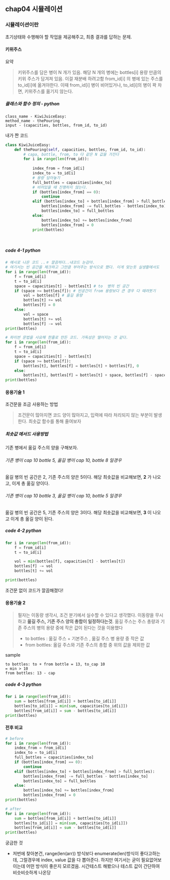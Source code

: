 ## chap04 시뮬레이션

### 시뮬레이션이란

초기상태와 수행해야 할 작업을 제공해주고, 최종 결과를 답하는 문제. 

#### 키위주스

요약

> 키위주스를 담은 병이 N 개가 있음. 해당 N 개의 병에는 bottles[i] 용량 만큼의 키위 주스가 담겨져 있음. 이걸 재분배 하려고함 from_id[i] 의 병에 있는 주스를 to_id[i]에 옮겨야한다. 이때 from_id[i] 병이 비어있거나, to_id[i]의 병이 꽉 차면, 키위주스를 옮기지 않는다. 

##### 클래스와 함수 정의 - python 

```
class_name - KiwiJuiceEasy:
method_name - thePouring
input - (capacities, bottles, from_id, to_id)
```

내가 짠 코드

```python
class KiwiJuiceEasy:
    def thePouring(self, capacities, bottles, from_id, to_id):
        # capa, bottle, from, to 다 같은 N 값을 가진다
        for i in range(len(from_id)):
            
            index_from = from_id[i]
            index_to = to_id[i]
            # 용량 담아놓기 
            full_bottles = capacities[index_to]
            # 비어있을 때 진행하지 않는다. 
            if (bottles[index_from] == 0):
                continue
            elif (bottles[index_to] + bottles[index_from] > full_bottles):
                bottles[index_from] -= full_bottles - bottles[index_to]
                bottles[index_to] = full_bottles        
            else:
                bottles[index_to] += bottles[index_from]
                bottles[index_from] = 0
            print(bottles)

            

```

##### code 4-1 python

```python
# 예시로 나온 코드 ..ㅎ 깔끔하다..내코드 눈감아. 
# 여기서는 빈 공간을 체크하고 그만큼 부어주는 방식으로 했다. 이게 맞는듯 실생활에서도
for i in range(len(from_id)):
    f = from_id[i]
    t = to_id[i]
    space = capacities[t] - bottles[t] # to  병의 빈 공간 
    if (space >= bottles[f]): # 빈공간이 from 용량보다 큰 경우 다 때려붓기 
        vol = bottles[f] # 옮길 용량
        bottles[t] += vol
        bottles[f] = 0    
    else:
        vol = space
        bottles[t] += vol
        bottles[f] -= vol 
print(bottles)

# 파이썬 문법을 사요해 한줄로 만든 코드. 가독성은 떨어지는 것 같다. 
for i in range(len(from_id)):
    f = from_id[i]
    t = to_id[i]
    space = capacities[t] - bottles[t]  
    if (space >= bottles[f]):  
        bottles[t], bottles[f] = bottles[t] + bottles[f], 0
    else:
        bottles[t], bottles[f] = bottles[t] + space, bottles[f] - space        
print(bottles)
```

#### 응용기술 1

조건문을 조금 사용하는 방법

> 조건문이 많아지면 코드 양이 많아지고, 입력에 따라 처리되지 않는 부분이 발생한다. 최솟값 함수를 통해 줄여보자

##### 최솟값 메서드 사용방법

기존 병에서 옮길 주스의 양을 구해보자.

###### 기존 병이 cap 10 bottle 5, 옮길 병이 cap 10, bottle 8 일경우

옮길 병의 빈 공간은 2, 기존 주스의 양은 5이다. 해당 최솟값을 비교해보면, __2__ 가 나오고, 이게 총 옮길 양이다. 

###### 기존 병이 cap 10 bottle 3, 옮길 병이 cap 10, bottle 5 일경우

옮길 병의 빈 공간은 5, 기존 주스의 양은 3이다. 해당 최솟값을 비교해보면, __3__ 이 나오고 이게 총 옮길 양이 된다.

##### code 4-2 python 

```python
for i in range(len(from_id)):
    f = from_id[i]
    t = to_id[i]

    vol = min(bottles[f], capacities[t] - bottles[t])
    bottles[f] -= vol
    bottles[t] += vol

print(bottles)
```

조건문 없이 코드가 깔끔해졌다! 



#### 응용기술 2

> 필자는 이동량 생각시, 조건 분기에서 실수할 수 있다고 생각했다. 이동량을 무시하고 __옮길 주스, 기존 주스 양의 총합이 일정하다는것__. 옮길 주스는 주스 총량과 기존 주스의 병의 용량 중에 작은 값이 된다는 것을 이용했다
>
> - to bottles : 옮길 주스 + 기본주스 , 옮길 주스 병 용량 중 작은 값
> - from bottles: 옮길 주스와 기존 주스의 총합 중 위의 값을 제외한 값  

sample

```
to bottles: to + from bottle = 13, to_cap 10 
= min > 10
from bottles: 13 - cap 
```

##### code 4-3 python

```python
for i in range(len(from_id)):
    sum = bottles[from_id[i]] + bottles[to_id[i]]
    bottles[to_id[i]] = min(sum, capacities[to_id[i]])
    bottles[from_id[i]] = sum - bottles[to_id[i]]
print(bottles)
```



####  전후 비교

```python
# before
for i in range(len(from_id)):
	index_from = from_id[i]
	index_to = to_id[i]
	full_bottles = capacities[index_to]
	if (bottles[index_from] == 0):
		continue
	elif (bottles[index_to] + bottles[index_from] > full_bottles):
		bottles[index_from] -= full_bottles - bottles[index_to]
		bottles[index_to] = full_bottles        
	else:
		bottles[index_to] += bottles[index_from]
		bottles[index_from] = 0
print(bottles)

# after
for i in range(len(from_id)):
    sum = bottles[from_id[i]] + bottles[to_id[i]]
    bottles[to_id[i]] = min(sum, capacities[to_id[i]])
    bottles[from_id[i]] = sum - bottles[to_id[i]]
print(bottles)
```

궁금한 것

- 저번에 찾아본건, range(len(arr)) 방식보다 enumerate(len)방식이 좋다고하는데, 그럴경우에 index, value 값을 다 뽑아준다. 하지만 여기서는 굳이 필요없어보이는데 어떤 방식이 좋은지 모르겠음. 시간테스트 해봤으나 테스트 값이 간단하여 비슷비슷하게 나온당